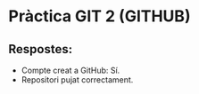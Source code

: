 # Pràctica GIT 2 (GITHUB)

## Respostes:
- Compte creat a GitHub: Sí.
- Repositori pujat correctament.
